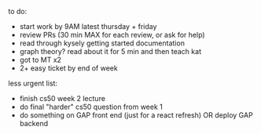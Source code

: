 
to do:
- start work by 9AM latest thursday + friday
- review PRs (30 min MAX for each review, or ask for help)
- read through kysely getting started documentation
- graph theory? read about it for 5 min and then teach kat
- got to MT x2
- 2+ easy ticket by end of week


less urgent list:
- finish cs50 week 2 lecture
- do final "harder" cs50 question from week 1
- do something on GAP front end (just for a react refresh) OR deploy GAP backend